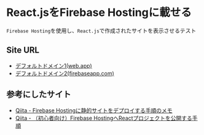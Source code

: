 # React.jsをFirebase Hostingに載せる

`Firebase Hosting`を使用し、`React.js`で作成されたサイトを表示させるテスト

## Site URL

- [デフォルトドメイン1(web.app)](https://react-on-firebase-study.web.app)
- [デフォルトドメイン2(firebaseapp.com)](https://react-on-firebase-study.firebaseapp.com)

## 参考にしたサイト

- [Qiita - Firebase Hostingに静的サイトをデプロイする手順のメモ](https://qiita.com/rubytomato@github/items/b83caa01fc9c4993f526)
- [Qiita - （初心者向け）Firebase HostingへReactプロジェクトを公開する手順](https://qiita.com/junara/items/74801923ca108b328b26)
